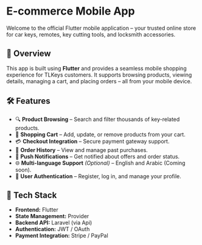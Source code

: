 # E-commerce Mobile App

Welcome to the official Flutter mobile application – your trusted online store for car keys, remotes, key cutting tools, and locksmith accessories.

## 📱 Overview

This app is built using **Flutter** and provides a seamless mobile shopping experience for TLKeys customers. It supports browsing products, viewing details, managing a cart, and placing orders – all from your mobile device.

## 🛠️ Features

- 🔍 **Product Browsing** – Search and filter thousands of key-related products.
- 🛒 **Shopping Cart** – Add, update, or remove products from your cart.
- 💳 **Checkout Integration** – Secure payment gateway support.
- 🧾 **Order History** – View and manage past purchases.
- 🔔 **Push Notifications** – Get notified about offers and order status.
- 🌐 **Multi-language Support** *(Optional)* – English and Arabic (Coming soon).
- 👤 **User Authentication** – Register, log in, and manage your profile.

## 🧱 Tech Stack

- **Frontend:** Flutter
- **State Management:** Provider
- **Backend API:** Laravel (via Api)
- **Authentication:** JWT / OAuth
- **Payment Integration:** Stripe / PayPal

